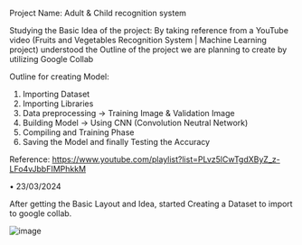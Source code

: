 Project Name: Adult & Child recognition system

Studying the Basic Idea of the project:
	By taking reference from a YouTube video (Fruits and Vegetables Recognition System | Machine Learning project) understood the Outline of the project we are planning to create by utilizing Google Collab 

Outline for creating Model:
1.	Importing Dataset
2.	Importing Libraries
3.	Data preprocessing -> Training Image & Validation Image
4.	Building Model -> Using CNN (Convolution Neutral Network)
5.	Compiling and Training Phase
6.	Saving the Model and finally Testing the Accuracy

Reference: https://www.youtube.com/playlist?list=PLvz5lCwTgdXByZ_z-LFo4vJbbFIMPhkkM

•	23/03/2024

After getting the Basic Layout and Idea, started Creating a Dataset to import to google collab.


![image](https://github.com/sarangKP/Projects/assets/116485378/2b618652-efad-4255-b4f9-32d2af74cb32)
